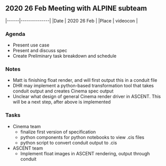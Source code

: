 ## 2020 26 Feb Meeting with ALPINE subteam

|------|--------------|
|Date  |  2020 26 Feb |
|Place | videocon     |

### Agenda

- Present use case
- Present and discuss spec
- Create Preliminary task breakdown and schedule

### Notes

- Matt is finishing float render, and will first output this in a conduit file
- DHR may implement a python-based transformation tool that takes conduit output and creates Cinema spec output 
- Unclear what design of general Cinema render driver in ASCENT. This will be a next step, after above is implemented

### Tasks

- Cinema team
    - finalize first version of specification
    - python components for python notebooks to view .cis files
    - python script to convert conduit output to .cis
- ASCENT team
    - Implement float images in ASCENT rendering, output through conduit

